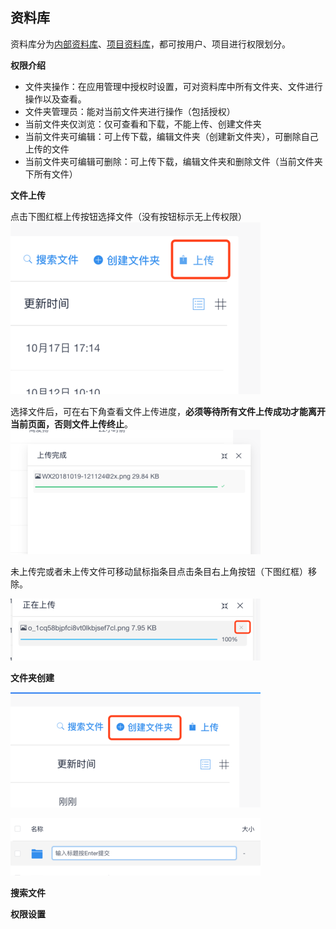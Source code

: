 ## 资料库
资料库分为[内部资料库](/nei-bu-zi-liao-ku/nei-bu-zi-liao-ku.md)、[项目资料库](/nei-bu-zi-liao-ku/xiang-mu-zi-liao-ku.md)，都可按用户、项目进行权限划分。

**权限介绍**
- 文件夹操作：在应用管理中授权时设置，可对资料库中所有文件夹、文件进行操作以及查看。
- 文件夹管理员：能对当前文件夹进行操作（包括授权）
- 当前文件夹仅浏览：仅可查看和下载，不能上传、创建文件夹
- 当前文件夹可编辑：可上传下载，编辑文件夹（创建新文件夹），可删除自己上传的文件
- 当前文件夹可编辑可删除：可上传下载，编辑文件夹和删除文件（当前文件夹下所有文件）

**文件上传**

点击下图红框上传按钮选择文件（没有按钮标示无上传权限）
![](/assets/o_1cq58b30914961k8t1988lfq1jomg.png)

选择文件后，可在右下角查看文件上传进度，**必须等待所有文件上传成功才能离开当前页面，否则文件上传终止**。
![](/assets/o_1cq58bjpfci8vt0lkbjsef7cl.png)

未上传完或者未上传文件可移动鼠标指条目点击条目右上角按钮（下图红框）移除。

![](/assets/o_1cq58iis2184j2sd1ggq18vl116d2d.png)

**文件夹创建**

![](/assets/o_1cq58o9o313a52uinv762l1smir.png)

![](/assets/o_1cq58o9o31vjc1j8913uh1bqpk6ns.png)

**搜索文件**

**权限设置**


